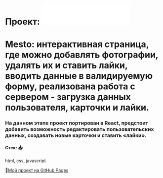 # Проект: ![alt tag](https://raw.githubusercontent.com/RyzhukIgor/mesto/b8f156a2da1e181af78ffff57a98a18185b7e9c0/images/logo.svg)
# Mesto: интерактивная страница, где можно добавлять фотографии, удалять их и ставить лайки, вводить данные в валидируемую форму, реализована работа с сервером - загрузка данных пользователя, карточки и лайки.
### На данном этапе проект портирован в React, предстоит добавить возможность редактировать пользовательских данных, создавать новые карточки и ставить «лайки». 
#### __Стек:__ :outbox_tray:
html, css, javascript

:open_file_folder:[Мой проект на GitHub Pages]([https://ryzhukigor.github.io/mesto-react/])

